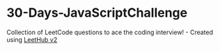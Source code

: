 # 30-Days-JavaScriptChallenge
Collection of LeetCode questions to ace the coding interview! - Created using [LeetHub v2](https://github.com/arunbhardwaj/LeetHub-2.0)
